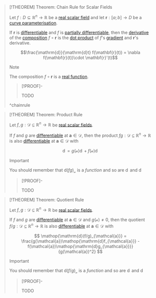 >[!THEOREM] Theorem: Chain Rule for Scalar Fields
>
>Let $f: D \subseteq \mathbb{R}^n \to \mathbb{R}$ be a [real scalar field](../Real%20Scalar%20Field.md) and let $\mathbf{r}: [a;b] \to D$ be a [curve parameterisation](../../../Real%20Vector%20Functions/Parametric%20Curves/Parametric%20Curve.md). 
>
>If $\mathbf{r}$ is [differentiable](../../../Real%20Vector%20Functions/Parametric%20Curves/Differentiation/Differentiability%20of%20Parametric%20Curves.md) and $f$ is [partially differentiable](Partial%20Derivatives%20of%20Real%20Scalar%20Fields.md), then the [derivative](../../../Real%20Functions/Differentiation/Derivatives.md) of the [composition](../../../../Functions/Composition.md) $f \circ \mathbf{r}$ is the [dot product](../../../../../Algebra/Linear%20Algebra/Matrices/Row%20and%20Column%20Vectors/Real%20Vectors/Real%20Dot%20Product.md) of $f$'s [gradient](Gradient.md) and $\mathbf{r}$'s derivative.
>
>$$\frac{\mathrm{d}}{\mathrm{d}t} f(\mathbf{r}(t)) = \nabla f(\mathbf{r}(t))\cdot \mathbf{r}'(t)$$
>
>>[!NOTE]
>>
>>The composition $f\circ\mathbf{r}$ is a [real function](../../../Real%20Functions/Real%20Functions.md).
>>
>
>>[!PROOF]-
>>
>>TODO
>>
>
>^chainrule
>

>[!THEOREM] Theorem: Product Rule
>
>Let $f, g: \mathcal{D} \subseteq \mathbb{R}^n \to \mathbb{R}$ be [real scalar fields](../Real%20Scalar%20Field.md).
>
>If $f$ and $g$ are [differentiable](../../../Real%20Functions/Differentiation/Derivatives.md) at $\mathbf{a} \in \mathcal{D}$, then the product $fg: \mathcal{D} \subseteq \mathbb{R}^n \to \mathbb{R}$ is also [differentiable](../../../Real%20Functions/Differentiation/Derivatives.md) at $\mathbf{a} \in \mathcal{D}$ with
>
>$$
>\mathop{\mathrm{d}(fg)_{\mathcal{a}}} = g(\mathcal{a})\mathop{\mathrm{d}f_{\mathcal{a}}} + f(\mathcal{a})\mathop{\mathrm{d}g_{\mathcal{a}}}
>$$
>
>>[!IMPORTANT]
>>
>>You should remember that $\mathrm{d}(fg)_{\mathcal{a}}$ is a *function* and so are $\mathop{\mathrm{d}f_{\mathcal{a}}}$ and $\mathop{\mathrm{d}g_{\mathcal{a}}}$
>>
>
>>[!PROOF]-
>>
>>TODO
>>
>

>[!THEOREM] Theorem: Quotient Rule
>
>Let $f, g: \mathcal{D} \subseteq \mathbb{R}^n \to \mathbb{R}$ be [real scalar fields](../Real%20Scalar%20Field.md).
>
>If $f$ and $g$ are [differentiable](../../../Real%20Functions/Differentiation/Derivatives.md) at $\mathbf{a} \in \mathcal{D}$ and $g(\mathcal{a}) \ne 0$, then the quotient $f/g: \mathcal{D} \subseteq \mathbb{R}^n \to \mathbb{R}$ is also [differentiable](../../../Real%20Functions/Differentiation/Derivatives.md) at $\mathbf{a} \in \mathcal{D}$ with
>
>$$
>\mathop{\mathrm{d}(f/g)_{\mathcal{a}}} = \frac{g(\mathcal{a})\mathop{\mathrm{d}f_{\mathcal{a}}} - f(\mathcal{a})\mathop{\mathrm{d}g_{\mathcal{a}}}}{g(\mathcal{a})^2}
>$$
>
>>[!IMPORTANT]
>>
>>You should remember that $\mathrm{d}(f/g)_{\mathcal{a}}$ is a *function* and so are $\mathop{\mathrm{d}f_{\mathcal{a}}}$ and $\mathop{\mathrm{d}g_{\mathcal{a}}}$
>>
>
>>[!PROOF]-
>>
>>TODO
>>
>